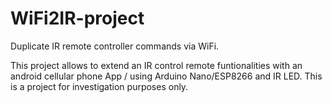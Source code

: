 # WiFi2IR-project
Duplicate IR remote controller commands via WiFi. 

This project allows to extend an IR control remote funtionalities with an android cellular phone App / using Arduino Nano/ESP8266 and IR LED.
This is a project for investigation purposes only.


